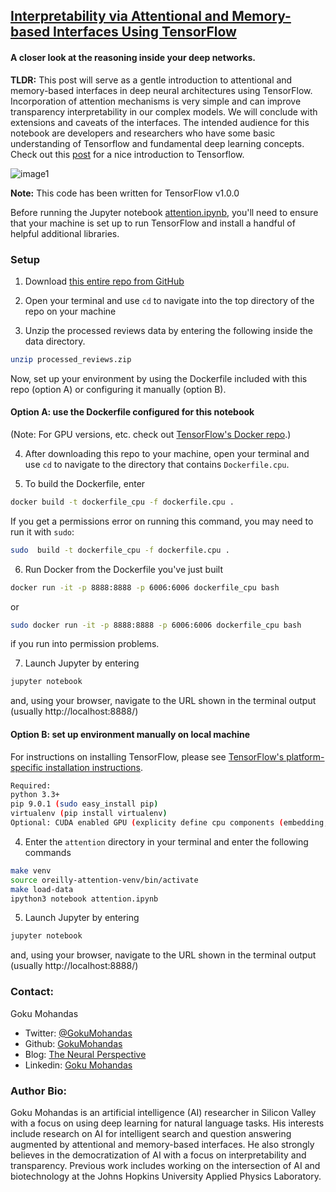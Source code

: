 ## [Interpretability via Attentional and Memory-based Interfaces Using TensorFlow](https://www.oreilly.com/ideas/interpretability-via-attentional-and-memory-based-interfaces-using-tensorflow)
#### A closer look at the reasoning inside your deep networks.

**TLDR:** This post will serve as a gentle introduction to attentional and memory-based interfaces in deep neural architectures using TensorFlow. Incorporation of attention mechanisms is very simple and can improve transparency interpretability in our complex models. We will conclude with extensions and caveats of the interfaces. The intended audience for this notebook are developers and researchers who have some basic understanding of Tensorflow and fundamental deep learning concepts. Check out this [post](https://www.oreilly.com/learning/hello-tensorflow) for a nice introduction to Tensorflow. 

![image1](images/github_cover.jpg)

**Note:** This code has been written for TensorFlow v1.0.0

Before running the Jupyter notebook [attention.ipynb](attention.ipynb), you'll need to ensure that your machine is set up to run TensorFlow and install a handful of helpful additional libraries.

### Setup
1. Download [this entire repo from GitHub](https://github.com/ajarai/O-Reilly)

2. Open your terminal and use `cd` to navigate into the top directory of the repo on your machine

3. Unzip the processed reviews data by entering the following inside the data directory.
```bash
unzip processed_reviews.zip
```

Now, set up your environment by using the Dockerfile included with this repo (option A) or configuring it manually (option B).

#### Option A: use the Dockerfile configured for this notebook
(Note: For GPU versions, etc. check out [TensorFlow's Docker repo](https://github.com/tensorflow/tensorflow/tree/master/tensorflow/tools/docker).)

4. After downloading this repo to your machine, open your terminal and use `cd` to navigate to the directory that contains `Dockerfile.cpu`.

5. To build the Dockerfile, enter
```bash
docker build -t dockerfile_cpu -f dockerfile.cpu .
```
If you get a permissions error on running this command, you may need to run it with `sudo`:
```bash
sudo  build -t dockerfile_cpu -f dockerfile.cpu .
```

6. Run Docker from the Dockerfile you've just built
```bash
docker run -it -p 8888:8888 -p 6006:6006 dockerfile_cpu bash
```
or
```bash
sudo docker run -it -p 8888:8888 -p 6006:6006 dockerfile_cpu bash
```
if you run into permission problems.

7. Launch Jupyter by entering
```bash
jupyter notebook
```
and, using your browser, navigate to the URL shown in the terminal output (usually http://localhost:8888/)

#### Option B: set up environment manually on local machine
For instructions on installing TensorFlow, please see [TensorFlow's platform-specific installation instructions](https://www.tensorflow.org/install/).
```bash
Required:
python 3.3+
pip 9.0.1 (sudo easy_install pip)
virtualenv (pip install virtualenv)
Optional: CUDA enabled GPU (explicity define cpu components (embedding, etc.)
```

4. Enter the `attention` directory in your terminal and enter the following commands
```bash
make venv
source oreilly-attention-venv/bin/activate
make load-data
ipython3 notebook attention.ipynb
```
5. Launch Jupyter by entering
```bash
jupyter notebook
```
and, using your browser, navigate to the URL shown in the terminal output (usually http://localhost:8888/)


### Contact:
Goku Mohandas
* Twitter: [@GokuMohandas](https://twitter.com/gokumohandas)
* Github: [GokuMohandas](https://github.com/GokuMohandas)
* Blog: [The Neural Perspective](http://www.theneuralperspective.com)
* Linkedin: [Goku Mohandas](https://www.linkedin.com/in/gokumd)

### Author Bio:
Goku Mohandas is an artificial intelligence (AI) researcher in Silicon Valley with a focus on using deep learning for natural language tasks. His interests include research on AI for intelligent search and question answering augmented by attentional and memory-based interfaces. He also strongly believes in the democratization of AI with a focus on interpretability and transparency. Previous work includes working on the intersection of AI and biotechnology at the Johns Hopkins University Applied Physics Laboratory.
